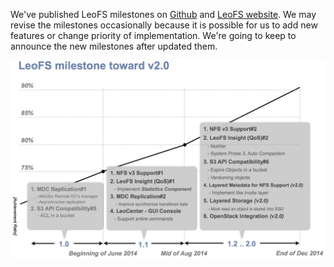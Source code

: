 We've published LeoFS milestones on [Github](https://github.com/leo-project/leofs#milestones) and [LeoFS website](http://leo-project.net/leofs/docs/intro.html#milestones). We may revise the milestones occasionally because it is possible for us to add new features or change priority of implementation. We're going to keep to announce the new milestones after updated them.

![LeoFS milestone](images/leofs-milestone-toward-v2.0.png)


